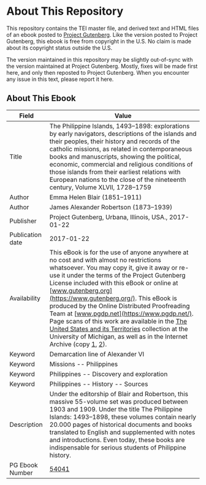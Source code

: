 # About This Repository

This repository contains the TEI master file, and derived text and HTML files of an ebook posted to [Project Gutenberg](https://www.gutenberg.org/). Like the version posted to Project Gutenberg, this ebook is free from copyright in the U.S. No claim is made about its copyright status outside the U.S.

The version maintained in this repository may be slightly out-of-sync with the version maintained at Project Gutenberg. Mostly, fixes will be made first here, and only then reposted to Project Gutenberg. When you encounter any issue in this text, please report it here.

## About This Ebook

| Field | Value |
| ----- | ----- |
| Title | The Philippine Islands, 1493–1898: explorations by early navigators, descriptions of the islands and their peoples, their history and records of the catholic missions, as related in contemporaneous books and manuscripts, showing the political, economic, commercial and religious conditions of those islands from their earliest relations with European nations to the close of the nineteenth century, Volume XLVII, 1728–1759 |
| Author | Emma Helen Blair (1851–1911) |
| Author | James Alexander Robertson (1873–1939) |
| Publisher | Project Gutenberg, Urbana, Illinois, USA., 2017-01-22 |
| Publication date | 2017-01-22 |
| Availability | This eBook is for the use of anyone anywhere at no cost and with almost no restrictions whatsoever. You may copy it, give it away or re-use it under the terms of the Project Gutenberg License included with this eBook or online at [www.gutenberg.org](https://www.gutenberg.org/). This eBook is produced by the Online Distributed Proofreading Team at [www.pgdp.net](https://www.pgdp.net/). Page scans of this work are available in the [The United States and its Territories](https://name.umdl.umich.edu/afk2830.0001.047) collection at the University of Michigan, as well as in the Internet Archive (copy [1](https://archive.org/details/philippineislan61bourgoog), [2](https://archive.org/details/philippineislan44bourgoog)). |
| Keyword | Demarcation line of Alexander VI |
| Keyword | Missions -- Philippines |
| Keyword | Philippines -- Discovery and exploration |
| Keyword | Philippines -- History -- Sources |
| Description | Under the editorship of Blair and Robertson, this massive 55-volume set was produced between 1903 and 1909. Under the title The Philippine Islands: 1493–1898, these volumes contain nearly 20.000 pages of historical documents and books translated to English and supplemented with notes and introductions. Even today, these books are indispensable for serious students of Philippine history. |
| PG Ebook Number | [54041](https://www.gutenberg.org/ebooks/54041) |
